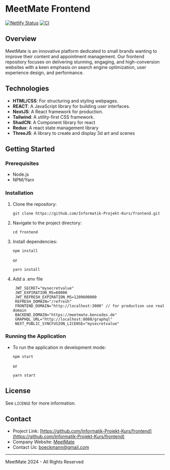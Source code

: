 # MeetMate Frontend

[![Netlify Status](https://api.netlify.com/api/v1/badges/cacc80b9-c575-409d-a6a2-a8422deb2304/deploy-status)](https://app.netlify.com/sites/ipk-frontend/deploys)
[![CI](https://github.com/Informatik-Projekt-Kurs/frontend/actions/workflows/main.yml/badge.svg?branch=dev)](https://github.com/Informatik-Projekt-Kurs/frontend/actions/workflows/main.yml)

## Overview

MeetMate is an innovative platform dedicated to small brands wanting to improve their content and appointment management. Our frontend repository focuses on delivering stunning, engaging, and high-conversion websites with a keen emphasis on search engine optimization, user experience design, and performance.

## Technologies

- **HTML/CSS**: For structuring and styling webpages.
- **REACT**: A JavaScript library for building user interfaces.
- **NextJS**: A React framework for production.
- **Tailwind**: A utility-first CSS framework.
- **ShadCN**: A Component library for react
- **Redux**: A react state management library
- **ThreeJS**: A library to create and display 3d art and scenes

## Getting Started

### Prerequisites

- Node.js
- NPM/Yarn

### Installation

1. Clone the repository:
   ```
   git clone https://github.com/Informatik-Projekt-Kurs/frontend.git
   ```
2. Navigate to the project directory:
   ```
   cd frontend
   ```
3. Install dependencies:
   ```
   npm install
   ```
   or
   ```
   yarn install
   ```
4. Add a .env file
   ```dotenv
    JWT_SECRET="mysecretvalue"
    JWT_EXPIRATION_MS=60000
    JWT_REFRESH_EXPIRATION_MS=1209600000
    REFRESH_DOMAIN="/refresh"
    FRONTEND_DOMAIN="http://localhost:3000" // for production use real domain
    BACKEND_DOMAIN="https://meetmate.bencodes.de"
    GRAPHQL_URL="http://localhost:8080/graphql"
    NEXT_PUBLIC_SYNCFUSION_LICENSE="mysecretvalue"
   ```

### Running the Application

- To run the application in development mode:
  ```
  npm start
  ```
  or
  ```
  yarn start
  ```

## License

See `LICENSE` for more information.

## Contact

- Project Link: [https://github.com/Informatik-Projekt-Kurs/frontend](https://github.com/Informatik-Projekt-Kurs/frontend)
- Company Website: [MeetMate](https://www.meetmate.dev)
- Contact Us: [boeckmann@gmail.com](mailto:boeckmannben@gmail.com)

---

MeetMate 2024 - All Rights Reserved
